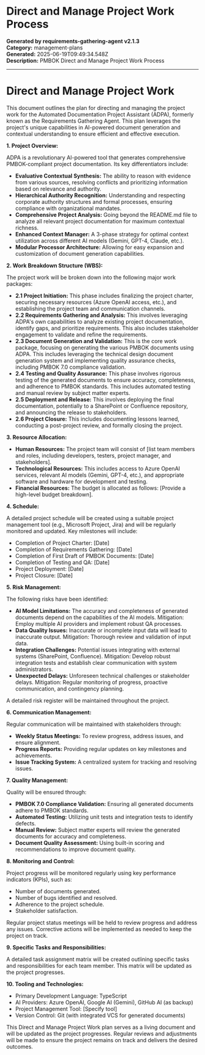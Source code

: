 # Direct and Manage Project Work Process

**Generated by requirements-gathering-agent v2.1.3**  
**Category:** management-plans  
**Generated:** 2025-06-19T09:49:34.548Z  
**Description:** PMBOK Direct and Manage Project Work Process

---

# Direct and Manage Project Work

This document outlines the plan for directing and managing the project work for the Automated Documentation Project Assistant (ADPA), formerly known as the Requirements Gathering Agent.  This plan leverages the project's unique capabilities in AI-powered document generation and contextual understanding to ensure efficient and effective execution.

**1. Project Overview:**

ADPA is a revolutionary AI-powered tool that generates comprehensive PMBOK-compliant project documentation.  Its key differentiators include:

* **Evaluative Contextual Synthesis:**  The ability to reason with evidence from various sources, resolving conflicts and prioritizing information based on relevance and authority.
* **Hierarchical Authority Recognition:** Understanding and respecting corporate authority structures and formal processes, ensuring compliance with organizational mandates.
* **Comprehensive Project Analysis:**  Going beyond the README.md file to analyze all relevant project documentation for maximum contextual richness.
* **Enhanced Context Manager:**  A 3-phase strategy for optimal context utilization across different AI models (Gemini, GPT-4, Claude, etc.).
* **Modular Processor Architecture:** Allowing for easy expansion and customization of document generation capabilities.

**2. Work Breakdown Structure (WBS):**

The project work will be broken down into the following major work packages:

* **2.1 Project Initiation:** This phase includes finalizing the project charter, securing necessary resources (Azure OpenAI access, etc.), and establishing the project team and communication channels.
* **2.2 Requirements Gathering and Analysis:**  This involves leveraging ADPA's own capabilities to analyze existing project documentation, identify gaps, and prioritize requirements.  This also includes stakeholder engagement to validate and refine the requirements.
* **2.3 Document Generation and Validation:** This is the core work package, focusing on generating the various PMBOK documents using ADPA.  This includes leveraging the technical design document generation system and implementing quality assurance checks, including PMBOK 7.0 compliance validation.
* **2.4 Testing and Quality Assurance:**  This phase involves rigorous testing of the generated documents to ensure accuracy, completeness, and adherence to PMBOK standards.  This includes automated testing and manual review by subject matter experts.
* **2.5 Deployment and Release:** This involves deploying the final documentation, potentially to a SharePoint or Confluence repository, and announcing the release to stakeholders.
* **2.6 Project Closure:**  This includes documenting lessons learned, conducting a post-project review, and formally closing the project.

**3. Resource Allocation:**

* **Human Resources:** The project team will consist of [list team members and roles, including developers, testers, project manager, and stakeholders].
* **Technological Resources:**  This includes access to Azure OpenAI services, relevant AI models (Gemini, GPT-4, etc.), and appropriate software and hardware for development and testing.
* **Financial Resources:** The budget is allocated as follows: [Provide a high-level budget breakdown].

**4. Schedule:**

A detailed project schedule will be created using a suitable project management tool (e.g., Microsoft Project, Jira) and will be regularly monitored and updated.  Key milestones will include:

* Completion of Project Charter: [Date]
* Completion of Requirements Gathering: [Date]
* Completion of First Draft of PMBOK Documents: [Date]
* Completion of Testing and QA: [Date]
* Project Deployment: [Date]
* Project Closure: [Date]

**5. Risk Management:**

The following risks have been identified:

* **AI Model Limitations:**  The accuracy and completeness of generated documents depend on the capabilities of the AI models.  Mitigation:  Employ multiple AI providers and implement robust QA processes.
* **Data Quality Issues:** Inaccurate or incomplete input data will lead to inaccurate output. Mitigation:  Thorough review and validation of input data.
* **Integration Challenges:**  Potential issues integrating with external systems (SharePoint, Confluence). Mitigation:  Develop robust integration tests and establish clear communication with system administrators.
* **Unexpected Delays:**  Unforeseen technical challenges or stakeholder delays. Mitigation:  Regular monitoring of progress, proactive communication, and contingency planning.

A detailed risk register will be maintained throughout the project.

**6. Communication Management:**

Regular communication will be maintained with stakeholders through:

* **Weekly Status Meetings:**  To review progress, address issues, and ensure alignment.
* **Progress Reports:**  Providing regular updates on key milestones and achievements.
* **Issue Tracking System:**  A centralized system for tracking and resolving issues.

**7. Quality Management:**

Quality will be ensured through:

* **PMBOK 7.0 Compliance Validation:**  Ensuring all generated documents adhere to PMBOK standards.
* **Automated Testing:**  Utilizing unit tests and integration tests to identify defects.
* **Manual Review:**  Subject matter experts will review the generated documents for accuracy and completeness.
* **Document Quality Assessment:** Using built-in scoring and recommendations to improve document quality.


**8. Monitoring and Control:**

Project progress will be monitored regularly using key performance indicators (KPIs), such as:

* Number of documents generated.
* Number of bugs identified and resolved.
* Adherence to the project schedule.
* Stakeholder satisfaction.

Regular project status meetings will be held to review progress and address any issues.  Corrective actions will be implemented as needed to keep the project on track.


**9.  Specific Tasks and Responsibilities:**

A detailed task assignment matrix will be created outlining specific tasks and responsibilities for each team member.  This matrix will be updated as the project progresses.

**10.  Tooling and Technologies:**

* Primary Development Language: TypeScript
* AI Providers: Azure OpenAI, Google AI (Gemini), GitHub AI (as backup)
* Project Management Tool: [Specify tool]
* Version Control: Git (with integrated VCS for generated documents)


This Direct and Manage Project Work plan serves as a living document and will be updated as the project progresses.  Regular reviews and adjustments will be made to ensure the project remains on track and delivers the desired outcomes.
